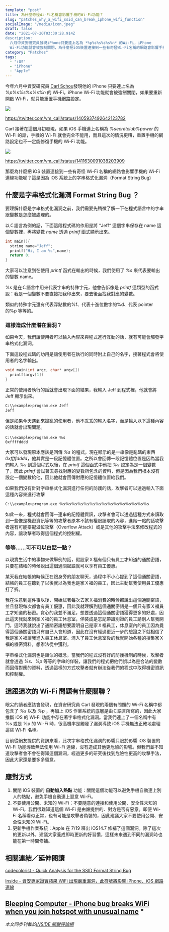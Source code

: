 ```yaml
---
template: "post"
title: 為什麼奇怪Wi-Fi名稱會影響手機的Wi-Fi功能？
slug: "patches_why_a_wifi_ssid_can_break_iphone_wifi_function"
socialImage: "/media/icon.jpeg"
draft: false
date: "2021-07-20T03:30:28.914Z
description:
  六月中資安研究員發現iPhone只要連上名為 *%p%s%s%s%s%n* 的Wi-Fi，iPhone
  Wi-Fi功能就會被強制關閉，為什麼把iOS裝置連接到一些有奇怪Wi-Fi名稱的網路會影響手機的Wi-Fi連線功能呢？"
category: "Patches"
tags:
  - "iOS"
  - "iPhone"
  - "Apple"
---
```


今年六月中資安研究員 [Carl Schou](https://twitter.com/vm_call)發現他的 iPhone 只要連上名為 _%p%s%s%s%s%n_ 的 Wi-Fi，iPhone Wi-Fi 功能就會被強制關閉，如果要重新開啟 Wi-Fi，就只能重置手機網路設定。

![](/media/ioswifibug_01.png)

<https://twitter.com/vm_call/status/1405937492642123782>

Carl 接著在這個月初發現，如果 iOS 手機連上名稱為 _%secretclub%power_ 的 Wi-Fi 的話，手機的 Wi-Fi 就會完全不能用，而且這次的情況更糟，重置手機的網路設定也不一定能修復手機的 Wi-Fi 功能。

![](/media/ioswifibug_02.png)

<https://twitter.com/vm_call/status/1411630091038203909>

那麼為什麼把 iOS 裝置連接到一些有奇怪 Wi-Fi 名稱的網路會影響手機的 Wi-Fi 連線功能呢？這是因為 iOS 系統上的字串格式化漏洞（Format String Bug)

## 什麼是字串格式化漏洞 Format String Bug ？

要理解什麼是字串格式化漏洞之前，我們需要先稍微了解一下在程式語言中的字串跟變數是怎麼被處理的。

以Ｃ語言為例的話，下面這段程式碼的作用是將 “Jeff“ 這個字串保存在 name 這個變數裡，再將變數 _name_ 透過 _printf_ 函式顯示出來。

```c
int main(){
  string name="Jeff";
  printf("Hi, I am %s",name);
  return 0;
}
```

大家可以注意到在使用 _printf_ 函式在輸出的時候，我們使用了 _%s_ 來代表要輸出的變數 name。

_%s_ 是在Ｃ語言中用來代表字串的特殊字元，他會告訴像是 _printf_ 這類型的函式說：我是一個變數不要直接把我印出來，要去後面找我對應的變數。

類似的特殊字元還有代表浮點數的%f、代表十進位數字的%d、代表 pointer 的%p 等等的。

### 這樣造成什麼潛在漏洞？

如果今天，我們讓使用者可以輸入內容來與程式進行互動的話，就有可能會觸發字串格式化漏洞。

下面這段程式碼的功用是讓使用者在執行的同時附上自己的名字，接著程式會將使用者的名字輸出。

```c
void main(int argc, char* argv[])
  printf(argv[1])
}
```

正常的使用者執行的話就會出現下面的結果，我輸入 Jeff 到程式裡，他就會將 Jeff 顯示出來。

```bash
C:\\example>program.exe Jeff
Jeff
```

但是如果今天遇到來搗亂的使用者，他不乖乖的輸入名字，而是輸入以下這種內容的話就會出現問題。

```shell
C:\\example>program.exe ％s
0xffffdddd
```

大家可以發現原本應該是回傳 _%s_ 的程式，現在顯示的是一串像是亂碼的東西 _0xffffdddd_，他其實是一段記憶體位置。之所以會回傳一段記憶體位置是因為當我們輸入 _%s_ 到這個程式以後，在 _printf_ 這個函式中他把 _%s_ 認定為是一個變數了，因此 _printf_ 會試著去尋找對應的變數所包含的資料，但是因為我們根本沒有設定一個變數給他，因此他就會回傳對應的記憶體位置給我們。

如果我們沒有針對字串格式化漏洞進行任何的防護的話，攻擊者可以透過輸入下面這種內容來進行攻擊

```bash
C:\\example>program.exe ％s％s％s％s％s％s％s％s％s％s％s％s％s％s％s
```

如此一來，程式就會回傳一連串的記憶體資訊，攻擊者會可以透過這種方式來讀取到一些像是機密資訊等等的攻擊者原本不該有權限讀取的內容，進階一點的話攻擊者還有可能搭配溢位攻擊（Overflow Attack）或是其他的攻擊手法來修改程式的內容，讓攻擊者取得這個程式的控制權。

### 等等......可不可以白話一點？

以現實生活中的事物來做舉例的話，假設家Ｘ福有個只有員工才知道的通關密語，只要在結帳的時候說出這個通關密語就可以享有員工優惠。

某天我在結帳的時候正在跟身旁的朋友聊天，過程中不小心提到了這個通關密語，結帳的員工在聽到了以後就以為我也是家Ｘ福的員工，因此主動幫我使用員工優惠打了折。

我在注意到這件事以後，開始試著每次去家Ｘ福消費的時候都說出這個通關密語，並且發現每次都會有員工優惠，因此我就理解到這個通關密語是一個只有家Ｘ福員工才知道的秘密。貪心的我並不滿足，想要透過這個通關密語獲得更多的好處，因此這天我就來到家Ｘ福的員工休息室，佯裝成是忘記帶識別證的員工請別人幫我開門，這時我就說出了通關密語想要證明自己是家Ｘ福員工，休息室內的員工因為覺得這個通關密語只有自己人會知道，因此在沒有經過更近一步的驗證之下就相信了我是家Ｘ福讓我進入員工休息室。混入了員工休息室後的我就開始各種的搜集家Ｘ福的機密資料，想辦法從中獲利。

字串格式化漏洞也是類似的概念，當我們的程式沒有好的防護機制的時候，攻擊者就會透過 _%s_、_%p_ 等等的字串的佯裝，讓我們的程式把他們誤以為是合法的變數而回傳對應的資料，透過這樣的方式攻擊者就有辦法從我們的程式中取得機密資訊和控制權。

## 這跟這次的 Wi-Fi 問題有什麼關聯？

眼尖的讀者應該會發現，在資安研究員 Carl 發現的兩個有問題的 Wi-Fi 名稱中都包含了 _%s_ 以及 _%p_ ，再加上 iOS 作業系統的底層是由Ｃ語言所寫的，因此大家推斷 iOS 的 Wi-Fi 功能中存在著字串格式化漏洞。當我們連上了一個名稱中有 %s 或是 %p 的 Wi-Fi 時，很高機率是觸發了漏洞導致 iOS 手機無法正確地處理這些 Wi-Fi 名稱。

目前從網友提供的資訊來看，此次字串格式化漏洞的影響只限於影響 iOS 裝置的 Wi-Fi 功能導致無法使用 Wi-Fi 連線，沒有造成其他更危險的影響。但我們並不知道攻擊者會不會在得知這個漏洞，經過更多的研究後找到危險性更高的攻擊手法，因此大家還是要多多留意。

## 應對方式

1. 關閉 iOS 裝置的 **自動加入熱點** 功能：關閉這個功能可以避免手機自動連上別人的熱點，避免手機自動連上惡意 Wi-Fi。
2. 不要使用公開、未知的 Wi-Fi：不要隨意的連接和使用公開、安全性未知的 Wi-Fi，我們很難知道這個 Wi-Fi 是由誰提供的、對方是否有惡意。即便 Wi-Fi 名稱看似正常，也有可能是攻擊者偽裝的，因此建議大家不要使用公開、安全性未知的 Wi-Fi。
3. 更新手機作業系統：Apple 在 7/19 釋出 iOS14.7 修補了這個漏洞。除了這次的更新以外，建議大家養成即時更新的好習慣，這樣未來遇到不同的漏洞時也能在第一時間修補。

## 相關連結／延伸閱讀

[codecolorist - Quick Analysis for the SSID Format String Bug](https://blog.chichou.me/2021/06/20/quick-analysis-wifid/)

[Inside - 資安專家證實蘋果 WiFi 出現嚴重漏洞，此符號將影響 iPhone、iOS 網路連線](https://www.inside.com.tw/article/24095-researcher-finds-network-names-percent-may-disable-wifi)

[Bleeping Computer - iPhone bug breaks WiFi when you join hotspot with unusual name](https://www.bleepingcomputer.com/news/security/iphone-bug-breaks-wifi-when-you-join-hotspot-with-unusual-name/)
"
---

_本文同步刊載於[INSIDE 關鍵評論網](https://www.inside.com.tw/article/24173-iphone-bug-breaks-wifi-how-to-protect-yourself)_
